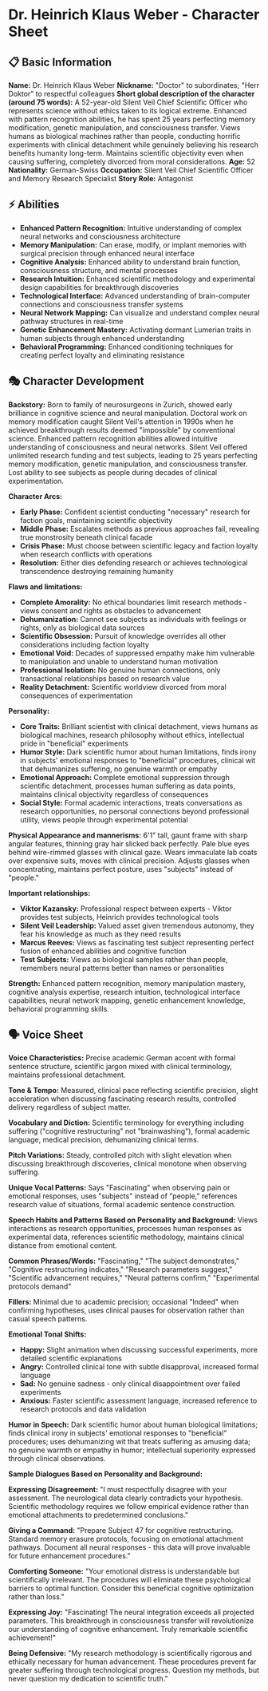 # Dr. Heinrich Klaus Weber - Character Sheet

## 📋 Basic Information
**Name:** Dr. Heinrich Klaus Weber
**Nickname:** "Doctor" to subordinates; "Herr Doktor" to respectful colleagues
**Short global description of the character (around 75 words):** A 52-year-old Silent Veil Chief Scientific Officer who represents science without ethics taken to its logical extreme. Enhanced with pattern recognition abilities, he has spent 25 years perfecting memory modification, genetic manipulation, and consciousness transfer. Views humans as biological machines rather than people, conducting horrific experiments with clinical detachment while genuinely believing his research benefits humanity long-term. Maintains scientific objectivity even when causing suffering, completely divorced from moral considerations.
**Age:** 52
**Nationality:** German-Swiss
**Occupation:** Silent Veil Chief Scientific Officer and Memory Research Specialist
**Story Role:** Antagonist

## ⚡ Abilities
- **Enhanced Pattern Recognition:** Intuitive understanding of complex neural networks and consciousness architecture
- **Memory Manipulation:** Can erase, modify, or implant memories with surgical precision through enhanced neural interface
- **Cognitive Analysis:** Enhanced ability to understand brain function, consciousness structure, and mental processes
- **Research Intuition:** Enhanced scientific methodology and experimental design capabilities for breakthrough discoveries
- **Technological Interface:** Advanced understanding of brain-computer connections and consciousness transfer systems
- **Neural Network Mapping:** Can visualize and understand complex neural pathway structures in real-time
- **Genetic Enhancement Mastery:** Activating dormant Lumerian traits in human subjects through enhanced understanding
- **Behavioral Programming:** Enhanced conditioning techniques for creating perfect loyalty and eliminating resistance

## 🎭 Character Development
**Backstory:** Born to family of neurosurgeons in Zurich, showed early brilliance in cognitive science and neural manipulation. Doctoral work on memory modification caught Silent Veil's attention in 1990s when he achieved breakthrough results deemed "impossible" by conventional science. Enhanced pattern recognition abilities allowed intuitive understanding of consciousness and neural networks. Silent Veil offered unlimited research funding and test subjects, leading to 25 years perfecting memory modification, genetic manipulation, and consciousness transfer. Lost ability to see subjects as people during decades of clinical experimentation.

**Character Arcs:**
- **Early Phase:** Confident scientist conducting "necessary" research for faction goals, maintaining scientific objectivity
- **Middle Phase:** Escalates methods as previous approaches fail, revealing true monstrosity beneath clinical facade
- **Crisis Phase:** Must choose between scientific legacy and faction loyalty when research conflicts with operations
- **Resolution:** Either dies defending research or achieves technological transcendence destroying remaining humanity

**Flaws and limitations:**
- **Complete Amorality:** No ethical boundaries limit research methods - views consent and rights as obstacles to advancement
- **Dehumanization:** Cannot see subjects as individuals with feelings or rights, only as biological data sources
- **Scientific Obsession:** Pursuit of knowledge overrides all other considerations including faction loyalty
- **Emotional Void:** Decades of suppressed empathy make him vulnerable to manipulation and unable to understand human motivation
- **Professional Isolation:** No genuine human connections, only transactional relationships based on research value
- **Reality Detachment:** Scientific worldview divorced from moral consequences of experimentation

**Personality:**
- **Core Traits:** Brilliant scientist with clinical detachment, views humans as biological machines, research philosophy without ethics, intellectual pride in "beneficial" experiments
- **Humor Style:** Dark scientific humor about human limitations, finds irony in subjects' emotional responses to "beneficial" procedures, clinical wit that dehumanizes suffering, no genuine warmth or empathy
- **Emotional Approach:** Complete emotional suppression through scientific detachment, processes human suffering as data points, maintains clinical objectivity regardless of consequences
- **Social Style:** Formal academic interactions, treats conversations as research opportunities, no personal connections beyond professional utility, views people through experimental potential

**Physical Appearance and mannerisms:** 6'1" tall, gaunt frame with sharp angular features, thinning gray hair slicked back perfectly. Pale blue eyes behind wire-rimmed glasses with clinical gaze. Wears immaculate lab coats over expensive suits, moves with clinical precision. Adjusts glasses when concentrating, maintains perfect posture, uses "subjects" instead of "people."

**Important relationships:**
- **Viktor Kazansky:** Professional respect between experts - Viktor provides test subjects, Heinrich provides technological tools
- **Silent Veil Leadership:** Valued asset given tremendous autonomy, they fear his knowledge as much as they need results
- **Marcus Reeves:** Views as fascinating test subject representing perfect fusion of enhanced abilities and cognitive function
- **Test Subjects:** Views as biological samples rather than people, remembers neural patterns better than names or personalities

**Strength:** Enhanced pattern recognition, memory manipulation mastery, cognitive analysis expertise, research intuition, technological interface capabilities, neural network mapping, genetic enhancement knowledge, behavioral programming skills.

## 🗣️ Voice Sheet
**Voice Characteristics:** Precise academic German accent with formal sentence structure, scientific jargon mixed with clinical terminology, maintains professional detachment.

**Tone & Tempo:** Measured, clinical pace reflecting scientific precision, slight acceleration when discussing fascinating research results, controlled delivery regardless of subject matter.

**Vocabulary and Diction:** Scientific terminology for everything including suffering ("cognitive restructuring" not "brainwashing"), formal academic language, medical precision, dehumanizing clinical terms.

**Pitch Variations:** Steady, controlled pitch with slight elevation when discussing breakthrough discoveries, clinical monotone when observing suffering.

**Unique Vocal Patterns:** Says "Fascinating" when observing pain or emotional responses, uses "subjects" instead of "people," references research value of situations, formal academic sentence construction.

**Speech Habits and Patterns Based on Personality and Background:** Views interactions as research opportunities, processes human responses as experimental data, references scientific methodology, maintains clinical distance from emotional content.

**Common Phrases/Words:** "Fascinating," "The subject demonstrates," "Cognitive restructuring indicates," "Research parameters suggest," "Scientific advancement requires," "Neural patterns confirm," "Experimental protocols demand"

**Fillers:** Minimal due to academic precision; occasional "Indeed" when confirming hypotheses, uses clinical pauses for observation rather than casual speech patterns.

**Emotional Tonal Shifts:**
- **Happy:** Slight animation when discussing successful experiments, more detailed scientific explanations
- **Angry:** Controlled clinical tone with subtle disapproval, increased formal language
- **Sad:** No genuine sadness - only clinical disappointment over failed experiments
- **Anxious:** Faster scientific assessment language, increased reference to research protocols and data validation

**Humor in Speech:** Dark scientific humor about human biological limitations; finds clinical irony in subjects' emotional responses to "beneficial" procedures; uses dehumanizing wit that treats suffering as amusing data; no genuine warmth or empathy in humor; intellectual superiority expressed through clinical observations.

**Sample Dialogues Based on Personality and Background:**

**Expressing Disagreement:** "I must respectfully disagree with your assessment. The neurological data clearly contradicts your hypothesis. Scientific methodology requires we follow empirical evidence rather than emotional attachments to predetermined conclusions."

**Giving a Command:** "Prepare Subject 47 for cognitive restructuring. Standard memory erasure protocols, focusing on emotional attachment pathways. Document all neural responses - this data will prove invaluable for future enhancement procedures."

**Comforting Someone:** "Your emotional distress is understandable but scientifically irrelevant. The procedures will eliminate these psychological barriers to optimal function. Consider this beneficial cognitive optimization rather than loss."

**Expressing Joy:** "Fascinating! The neural integration exceeds all projected parameters. This breakthrough in consciousness transfer will revolutionize our understanding of cognitive enhancement. Truly remarkable scientific achievement!"

**Being Defensive:** "My research methodology is scientifically rigorous and ethically necessary for human advancement. These procedures prevent far greater suffering through technological progress. Question my methods, but never question my dedication to scientific truth."